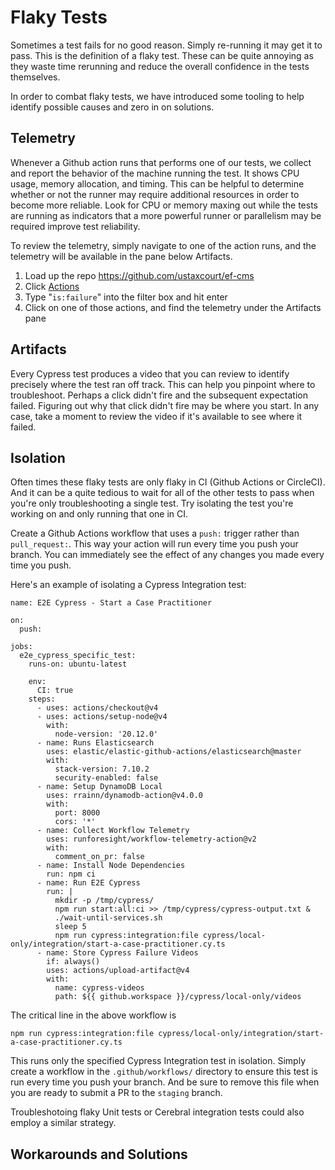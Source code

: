 # Flaky Tests

Sometimes a test fails for no good reason. Simply re-running it may get it to pass. This is the definition of a flaky test. These can be quite annoying as they waste time rerunning and reduce the overall confidence in the tests themselves.

In order to combat flaky tests, we have introduced some tooling to help identify possible causes and zero in on solutions. 

## Telemetry

Whenever a Github action runs that performs one of our tests, we collect and report the behavior of the machine running the test. It shows CPU usage, memory allocation, and timing. This can be helpful to determine whether or not the runner may require additional resources in order to become more reliable. Look for CPU or memory maxing out while the tests are running as indicators that a more powerful runner or parallelism may be required improve test reliability.

To review the telemetry, simply navigate to one of the action runs, and the telemetry will be available in the pane below Artifacts.

1. Load up the repo https://github.com/ustaxcourt/ef-cms
1. Click [Actions](https://github.com/ustaxcourt/ef-cms/actions)
1. Type "`is:failure`" into the filter box and hit enter
1. Click on one of those actions, and find the telemetry under the Artifacts pane

## Artifacts

Every Cypress test produces a video that you can review to identify precisely where the test ran off track. This can help you pinpoint where to troubleshoot. Perhaps a click didn't fire and the subsequent expectation failed. Figuring out why that click didn't fire may be where you start. In any case, take a moment to review the video if it's available to see where it failed. 

## Isolation

Often times these flaky tests are only flaky in CI (Github Actions or CircleCI). And it can be a quite tedious to wait for all of the other tests to pass when you're only troubleshooting a single test. Try isolating the test you're working on and only running that one in CI.

Create a Github Actions workflow that uses a `push:` trigger rather than `pull_request:`. This way your action will run every time you push your branch. You can immediately see the effect of any changes you made every time you push.

Here's an example of isolating a Cypress Integration test:


```
name: E2E Cypress - Start a Case Practitioner

on:
  push:

jobs:
  e2e_cypress_specific_test:
    runs-on: ubuntu-latest

    env:
      CI: true
    steps:
      - uses: actions/checkout@v4
      - uses: actions/setup-node@v4
        with:
          node-version: '20.12.0'
      - name: Runs Elasticsearch
        uses: elastic/elastic-github-actions/elasticsearch@master
        with:
          stack-version: 7.10.2
          security-enabled: false
      - name: Setup DynamoDB Local
        uses: rrainn/dynamodb-action@v4.0.0
        with:
          port: 8000
          cors: '*'
      - name: Collect Workflow Telemetry
        uses: runforesight/workflow-telemetry-action@v2
        with:
          comment_on_pr: false
      - name: Install Node Dependencies
        run: npm ci
      - name: Run E2E Cypress
        run: |
          mkdir -p /tmp/cypress/
          npm run start:all:ci >> /tmp/cypress/cypress-output.txt &
          ./wait-until-services.sh
          sleep 5
          npm run cypress:integration:file cypress/local-only/integration/start-a-case-practitioner.cy.ts
      - name: Store Cypress Failure Videos
        if: always()
        uses: actions/upload-artifact@v4
        with:
          name: cypress-videos
          path: ${{ github.workspace }}/cypress/local-only/videos
```

The critical line in the above workflow is

```
npm run cypress:integration:file cypress/local-only/integration/start-a-case-practitioner.cy.ts
```

This runs only the specified Cypress Integration test in isolation. Simply create a workflow in the `.github/workflows/` directory to ensure this test is run every time you push your branch. And be sure to remove this file when you are ready to submit a PR to the `staging` branch. 

Troubleshotoing flaky Unit tests or Cerebral integration tests could also employ a similar strategy.

## Workarounds and Solutions
